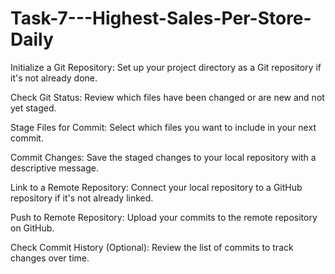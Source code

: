 # Task-7---Highest-Sales-Per-Store-Daily

Initialize a Git Repository: Set up your project directory as a Git repository if it's not already done.

Check Git Status: Review which files have been changed or are new and not yet staged.

Stage Files for Commit: Select which files you want to include in your next commit.

Commit Changes: Save the staged changes to your local repository with a descriptive message.

Link to a Remote Repository: Connect your local repository to a GitHub repository if it's not already linked.

Push to Remote Repository: Upload your commits to the remote repository on GitHub.

Check Commit History (Optional): Review the list of commits to track changes over time.

